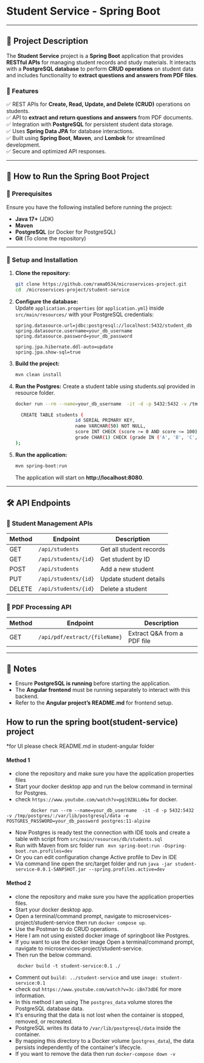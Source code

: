  # Student Service - Spring Boot

----
## **📌 Project Description**
The **Student Service** project is a **Spring Boot** application that provides **RESTful APIs** for managing student records and study materials. It interacts with a **PostgreSQL database** to perform **CRUD operations** on student data and includes functionality to **extract questions and answers from PDF files**.

### **🔹 Features**
✅ REST APIs for **Create, Read, Update, and Delete (CRUD)** operations on students.  
✅ API to **extract and return questions and answers** from PDF documents.  
✅ Integration with **PostgreSQL** for persistent student data storage.  
✅ Uses **Spring Data JPA** for database interactions.  
✅ Built using **Spring Boot**, **Maven**, and **Lombok** for streamlined development.  
✅ Secure and optimized API responses.

---

## **🚀 How to Run the Spring Boot Project**

### **🔹 Prerequisites**
Ensure you have the following installed before running the project:

- **Java 17+** (JDK) 
- **Maven** 
- **PostgreSQL** (or Docker for PostgreSQL)
- **Git** (To clone the repository)

---

### **🔹 Setup and Installation**

1. **Clone the repository:**
   ```sh
   git clone https://github.com/rama0534/microservices-project.git
   cd  /microservices-project/student-service
   ```

2. **Configure the database:**  
   Update `application.properties` (or `application.yml`) inside `src/main/resources/` with your PostgreSQL credentials:
   ```properties
   spring.datasource.url=jdbc:postgresql://localhost:5432/student_db
   spring.datasource.username=your_db_username
   spring.datasource.password=your_db_password

   spring.jpa.hibernate.ddl-auto=update
   spring.jpa.show-sql=true
   ```

3. **Build the project:**
   ```sh
   mvn clean install
   ```
4. **Run the Postgres:**
   Create a student table using students.sql provided in resource folder.
   ```sh
   docker run --rm --name=your_db_username  -it -d -p 5432:5432 -v /tmp/postgres/:/var/lib/postgresql/data -e POSTGRES_PASSWORD=your_db_password postgres:11-alpine
   ```
    ```sh
      CREATE TABLE students (
                          id SERIAL PRIMARY KEY,
                          name VARCHAR(50) NOT NULL,
                          score INT CHECK (score >= 0 AND score <= 100),
                          grade CHAR(1) CHECK (grade IN ('A', 'B', 'C', 'D', 'F'))
    );
   ```
   

5. **Run the application:**
   ```sh
   mvn spring-boot:run
   ```
   The application will start on **http://localhost:8080**.

---

## **🛠️ API Endpoints**

### **🔹 Student Management APIs**

| Method | Endpoint            | Description                      |
|--------|---------------------|----------------------------------|
| GET    | `/api/students`     | Get all student records         |
| GET    | `/api/students/{id}` | Get student by ID               |
| POST   | `/api/students`     | Add a new student               |
| PUT    | `/api/students/{id}` | Update student details          |
| DELETE | `/api/students/{id}` | Delete a student                |

### **🔹 PDF Processing API**

| Method | Endpoint                      | Description                          |
|--------|-------------------------------|--------------------------------------|
| GET    | `/api/pdf/extract/{fileName}` | Extract Q&A from a PDF file         |

---

## **📢 Notes**
- Ensure **PostgreSQL is running** before starting the application.
- The **Angular frontend** must be running separately to interact with this backend.
- Refer to the **Angular project’s README.md** for frontend setup.

 ## How to run the spring boot(student-service) project
*for UI please check README.md in student-angular folder


 #### Method 1
 - clone the repository and make sure you have the application properties files
 - Start your docker desktop app and run the below command in terminal for Postgres.
 - check `https://www.youtube.com/watch?v=pg19Z8LL06w` for docker.

 ```
          docker run --rm --name=your_db_username  -it -d -p 5432:5432 -v /tmp/postgres/:/var/lib/postgresql/data -e POSTGRES_PASSWORD=your_db_password postgres:11-alpine 
   ```
 - Now Postgres is ready test the connection with IDE tools and create a table with script from `src/main/resources/db/students.sql`
 - Run with Maven from src folder run ` mvn spring-boot:run -Dspring-boot.run.profiles=dev`
 - Or you can edit configuration change Active profile to Dev in IDE
 - Via command line open the src/target folder and run
     `java -jar student-service-0.0.1-SANPSHOT.jar --spring.profiles.active=dev
     `
#### Method 2
- clone the repository and make sure you have the application properties files.
- Start your docker desktop app.
- Open a terminal/command prompt, navigate to microservices-project/student-service then run `docker compose up`.
- Use the Postman to do CRUD operations.
- Here I am not using existed docker image of springboot like Postgres. 
- If you want to use the docker image Open a terminal/command prompt, navigate to microservices-project/student-service.
- Then run the below command.

 ``` 
     docker build -t student-service:0.1 ./ 
 ```
- Comment out `build: ../student-service` and use `image: student-service:0.1`
- check out `https://www.youtube.com/watch?v=3c-iBn73dDE` for more information. 
- In this method I am using The `postgres_data` volume stores the PostgreSQL database data.
- It's ensuring that the data is not lost when the container is stopped, removed, or recreated.
- PostgreSQL writes its data to `/var/lib/postgresql/data` inside the container. 
- By mapping this directory to a Docker volume (`postgres_data`), the data persists independently of the container's lifecycle.
- If you want to remove the data then run `docker-compose down -v`

